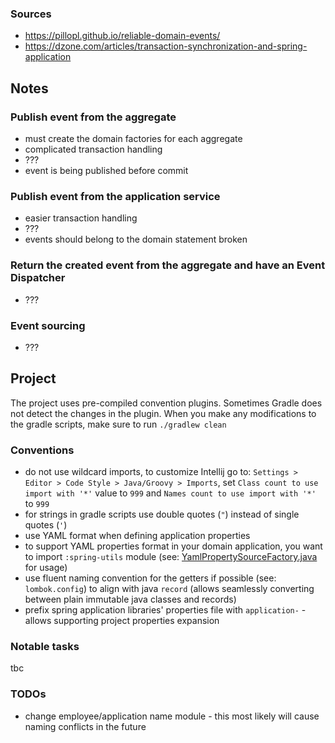 ### Sources

- https://pillopl.github.io/reliable-domain-events/
- https://dzone.com/articles/transaction-synchronization-and-spring-application

## Notes

### Publish event from the aggregate

- must create the domain factories for each aggregate
- complicated transaction handling
- ???
- event is being published before commit

### Publish event from the application service

- easier transaction handling
- ???
- events should belong to the domain statement broken

### Return the created event from the aggregate and have an Event Dispatcher

- ???

### Event sourcing

- ???

## Project

The project uses pre-compiled convention plugins. Sometimes Gradle does not detect the changes
in the plugin. When you make any modifications to the gradle scripts, make sure to run `./gradlew clean`

### Conventions

- do not use wildcard imports, to customize Intellij go to: `Settings > Editor > Code Style > Java/Groovy > Imports`, 
  set `Class count to use import with '*'` value to `999` and `Names count to use import with '*'` to `999` 
- for strings in gradle scripts use double quotes (`"`) instead of single quotes (`'`)
- use YAML format when defining application properties
- to support YAML properties format in your domain application, you want to import `:spring-utils` module
  (see: [YamlPropertySourceFactory.java](spring-utils/src/main/java/com/github/monaboiste/transactional/YamlPropertySourceFactory.java) for usage)
- use fluent naming convention for the getters if possible (see: `lombok.config`) to align with
  java `record` (allows seamlessly converting between plain immutable java classes and records)
- prefix spring application libraries' properties file with `application-` - allows supporting project properties 
  expansion

### Notable tasks
tbc

### TODOs
- change employee/application name module - this most likely will cause naming conflicts in the future